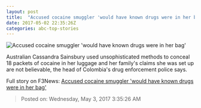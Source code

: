 ```yaml
---
layout: post
title:  "Accused cocaine smuggler 'would have known drugs were in her bag'"
date: 2017-05-02 22:35:26Z
categories: abc-top-stories
---
```


![Accused cocaine smuggler 'would have known drugs were in her bag'](http://www.abc.net.au/news/image/8488364-1x1-700x700.jpg)

Australian Cassandra Sainsbury used unsophisticated methods to conceal 18 packets of cocaine in her luggage and her family's claims she was set up are not believable, the head of Colombia's drug enforcement police says.


Full story on F3News: [Accused cocaine smuggler 'would have known drugs were in her bag'](http://www.f3nws.com/n/ujGcaH)

> Posted on: Wednesday, May 3, 2017 3:35:26 AM
